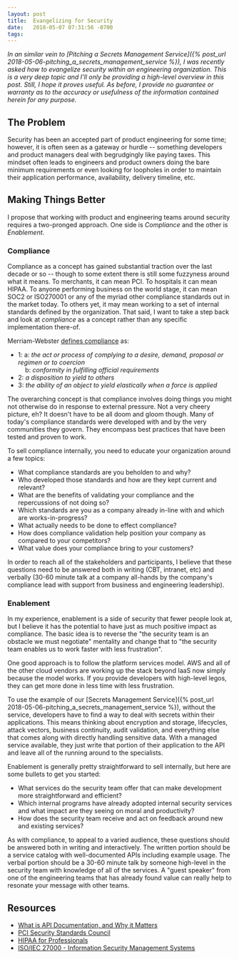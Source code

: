 ```yaml
---
layout: post
title:  Evangelizing for Security
date:   2018-05-07 07:31:56 -0700
tags:   
---
```

*In an similar vein to [Pitching a Secrets Management Service]({% post_url 2018-05-06-pitching_a_secrets_management_service %}), I was recently asked how to evangelize security within an engineering organization.  This is a very deep topic and I'll only be providing a high-level overview in this post.  Still, I hope it proves useful.  As before, I provide no guarantee or warranty as to the accuracy or usefulness of the information contained herein for any purpose.*

## The Problem

Security has been an accepted part of product engineering for some time;   however, it is often seen as a gateway or hurdle -- something developers and product managers deal with begrudgingly like paying taxes.  This mindset often leads to engineers and product owners doing the bare minimum requirements or even looking for loopholes in order to maintain their application performance, availability, delivery timeline, etc.

## Making Things Better

I propose that working with product and engineering teams around security requires a two-pronged approach.  One side is *Compliance* and the other is *Enablement*.

### Compliance

Compliance as a concept has gained substantial traction over the last decade or so -- though to some extent there is still some fuzzyness around what it means.  To merchants, it can mean PCI.  To hospitals it can mean HIPAA.  To anyone performing business on the world stage, it can mean SOC2 or ISO270001 or any of the myriad other compliance standards out in the market today.  To others yet, it may mean working to a set of internal standards defined by the organization.  That said, I want to take a step back and look at *compliance* as a concept rather than any specific implementation there-of.

Merriam-Webster [defines compliance](https://www.merriam-webster.com/dictionary/compliance) as:
* 1: a: *the act or process of complying to a desire, demand, proposal or regimen or to coercion*  
&nbsp;&nbsp;&nbsp;&nbsp;b: *conformity in fulfilling official requirements*
* 2: *a disposition to yield to others*
* 3: *the ability of an object to yield elastically when a force is applied*

The overarching concept is that compliance involves doing things you might not otherwise do in response to external pressure.  Not a very cheery picture, eh?  It doesn't have to be all doom and gloom though.  Many of today's compliance standards were developed with and by the very communities they govern.  They encompass best practices that have been tested and proven to work.

To sell compliance internally, you need to educate your organization around a few topics:
* What compliance standards are you beholden to and why?
* Who developed those standards and how are they kept current and relevant?
* What are the benefits of validating your compliance and the repercussions of not doing so?
* Which standards are you as a company already in-line with and which are works-in-progress?
* What actually needs to be done to effect compliance?
* How does compliance validation help position your company as compared to your competitors?
* What value does your compliance bring to your customers?

In order to reach all of the stakeholders and participants, I believe that these questions need to be answered both in writing (CBT, intranet, etc) and verbally (30-60 minute talk at a company all-hands by the company's compliance lead with support from business and engineering leadership).

### Enablement

In my experience, enablement is a side of security that fewer people look at, but I believe it has the potential to have just as much positive impact as compliance.  The basic idea is to reverse the "the security team is an obstacle we must negotiate" mentality and change that to "the security team enables us to work faster with less frustration".

One good approach is to follow the platform services model.  AWS and all of the other cloud vendors are working up the stack beyond IaaS now simply because the model works.  If you provide developers with high-level legos, they can get more done in less time with less frustration.

To use the example of our [Secrets Management Service]({% post_url 2018-05-06-pitching_a_secrets_management_service %}), without the service, developers have to find a way to deal with secrets within their applications.  This means thinking about encryption and storage, lifecycles, attack vectors, business continuity, audit validation, and everything else that comes along with directly handling sensitive data.  With a managed service available, they just write that portion of their application to the API and leave all of the running around to the specialists.

Enablement is generally pretty straightforward to sell internally, but here are some bullets to get you started:
* What services do the security team offer that can make development more straightforward and efficient?
* Which internal programs have already adopted internal security services and what impact are they seeing on moral and productivity?
* How does the security team receive and act on feedback around new and existing services?

As with compliance, to appeal to a varied audience, these questions should be answered both in writing and interactively.  The written portion should be a service catalog with well-documented APIs including example usage.  The verbal portion should be a 30-60 minute talk by someone high-level in the security team with knowledge of all of the services.  A "guest speaker" from one of the engineering teams that has already found value can really help to resonate your message with other teams.

## Resources

* [What is API Documentation, and Why it Matters](https://swaggerhub.com/blog/api-documentation/what-is-api-documentation-and-why-it-matters/)
* [PCI Security Standards Council](https://www.pcisecuritystandards.org/pci_security/)
* [HIPAA for Professionals](https://www.hhs.gov/hipaa/for-professionals/)
* [ISO/IEC 27000 - Information Security Management Systems](https://www.iso.org/isoiec-27001-information-security.html)
